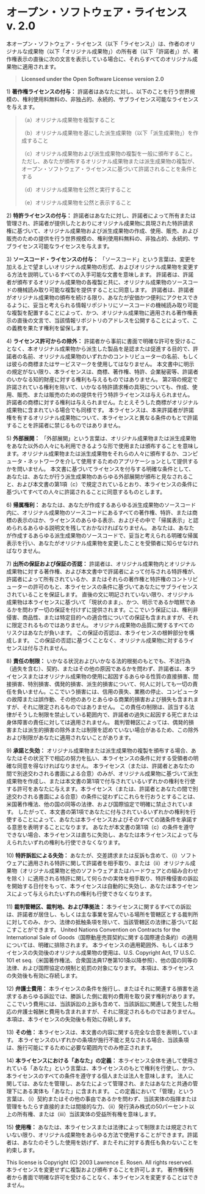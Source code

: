 オープン・ソフトウェア・ライセンス\
v. 2.0
===================================

本オープン・ソフトウェア・ライセンス（以下「ライセンス」）は、作者のオリジナルな成果物（以下「オリジナル成果物」）の所有者（以下「許諾者」）が、著作権表示の直後に次の文言を表示している場合に、それらすべてのオリジナル成果物に適用されます。

> **Licensed under the Open Software License version 2.0**

1\) **著作権ライセンスの付与：**
許諾者はあなたに対し、以下のことを行う世界規模の、権利使用料無料の、非独占的、永続的、サブライセンス可能なライセンスを与えます。

> （a）オリジナル成果物を複製すること
>
> （b）オリジナル成果物を基にした派生成果物（以下「派生成果物」）を作成すること
>
> （c）オリジナル成果物および派生成果物の複製を一般に頒布すること。ただし、あなたが頒布するオリジナル成果物または派生成果物の複製が、オープン・ソフトウェア・ライセンスに基づいて許諾されることを条件とする
>
> （d）オリジナル成果物を公然と実行すること
>
> （e）オリジナル成果物を公然と表示すること

2\) **特許ライセンスの付与：**
許諾者はあなたに対し、許諾者によって所有または管理され、許諾者が提供したとおりにオリジナル成果物に具現された特許請求権に基づいて、オリジナル成果物および派生成果物の作成、使用、販売、および販売のための提供を行う世界規模の、権利使用料無料の、非独占的、永続的、サブライセンス可能なライセンスを与えます。

3\) **ソースコード・ライセンスの付与：**
「ソースコード」という言葉は、変更を加える上で望ましいオリジナル成果物の形式、およびオリジナル成果物を変更する方法を説明しているすべての入手可能な文書を意味します。
許諾者は、許諾者が頒布するオリジナル成果物の各複製と共に、オリジナル成果物のソースコードの機械読み取り可能な複製を提供することに同意します。
許諾者は、許諾者がオリジナル成果物の頒布を続ける限り、あなたが安価かつ便利にアクセスできるように、妥当と考えられる情報リポジトリにソースコードの機械読み取り可能な複製を配置することによって、かつ、オリジナル成果物に適用される著作権表示の直後の文言で、当該情報リポジトリのアドレスを公開することによって、この義務を果たす権利を留保します。

4\) **ライセンス許可からの除外：**
許諾者から事前に書面で明確な許可を受けることなく、本オリジナル成果物から派生した製品を是認または促進する目的で、許諾者の名前、オリジナル成果物のいずれかのコントリビューターの名前、もしくは彼らの商標またはサービスマークを使用してはなりません。
本文書中に明示の規定がない限り、本ライセンスは、商標、著作権、特許、企業秘密等、許諾者のいかなる知的財産に対する権利も与えるものではありません。
第2項の規定で許諾されている権利を除いて、いかなる特許請求権の具現についても、作成、使用、販売、または販売のための提供を行う特許ライセンスは与えられません。
許諾者の商標に対する権利は与えられません。たとえそうした商標がオリジナル成果物に含まれている場合でも同様です。
本ライセンスは、本来許諾者が許諾権を有するオリジナル成果物について、本ライセンスと異なる条件のもとで許諾することを許諾者に禁じるものではありません。

5\) **外部展開：**
「外部展開」という言葉は、オリジナル成果物または派生成果物をあなた以外の人々にも利用できるような形で使用または頒布することを意味します。オリジナル成果物または派生成果物をそれらの人々に頒布するか、コンピュータ・ネットワークを介して使用するためのアプリケーションとして提供するかを問いません。
本文書に基づいてライセンスを付与する明確な条件として、あなたは、あなたが行う派生成果物のあらゆる外部展開が頒布と見なされること、および本文書の第1項（c）で規定されているとおり、本ライセンスの条件に基づいてすべての人々に許諾されることに同意するものとします。

6\) **帰属権利：**
あなたは、あなたが作成するあらゆる派生成果物のソースコード内に、オリジナル成果物のソースコードにあるすべての著作権、特許、または商標の表示のほか、ライセンスのあらゆる表示、およびその中で「帰属表示」と認められるあらゆる説明文を残しておかなければなりません。
あなたは、あなたが作成するあらゆる派生成果物のソースコードで、妥当と考えられる明確な帰属表示を行い、あなたがオリジナル成果物を変更したことを受領者に知らせなければなりません。

7\) **出所の保証および保証の否認：**
許諾者は、オリジナル成果物内とオリジナル成果物に対する著作権、および本文書中で許諾者によって付与される特許権が、許諾者によって所有されているか、またはそれらの著作権と特許権のコントリビューターの許可のもと、本ライセンスの条件に基づいてあなたにサブライセンスされていることを保証します。
直後の文に明記されていない限り、オリジナル成果物は本ライセンスに基づいて「現状のまま」、かつ、明示であるか暗黙であるかを問わず一切の保証を付けずに提供されます。ここでいう保証には、権利非侵害、商品性、または特定目的への適合性についての保証も含まれますが、それに限定されるものではありません。
オリジナル成果物の品質に関するすべてのリスクはあなたが負います。
この保証の否認は、本ライセンスの根幹部分を構成します。
この保証の否認に基づくことなく、オリジナル成果物に対するライセンスは付与されません。

8\) **責任の制限：**
いかなる状況およびいかなる法的根拠のもとでも、不法行為（過失を含む）、契約、またはその他の原因であるかを問わず、許諾者は、本ライセンスまたはオリジナル成果物の使用に起因するあらゆる性質の直接損害、間接損害、特別損害、偶発的損害、派生的損害について、何人に対しても一切の責任を負いません。ここでいう損害には、信用の喪失、業務の停止、コンピュータの故障または誤作動、その他のありとあらゆる商業的損害および損失も含まれますが、それに限定されるものではありません。
この責任の制限は、該当する法律がそうした制限を禁止している範囲内で、許諾者の過失に起因する死亡または身体障害の責任に対しては適用されません。
裁判管轄区によっては、偶発的損害または派生的損害の除外または制限を認めていない場合があるため、この除外および制限があなたに適用されないことがあります。

9\) **承諾と失効：**
オリジナル成果物または派生成果物の複製を頒布する場合、あなたはその状況下で相応の努力を払い、本ライセンスの条件に対する受領者の明確な同意を得なければなりません。
本ライセンス（または、許諾者とあなたの間で別途交わされる書面による合意）のみが、オリジナル成果物に基づいて派生成果物を作成し、または本文書の第1項で付与されているいずれかの権利を行使する許可をあなたに与えます。本ライセンス（または、許諾者とあなたの間で別途交わされる書面による合意）の条件に従わずにこれらを行おうとすることは、米国著作権法、他の国の同等の法律、および国際協定で明確に禁止されています。
したがって、本文書の第1項であなたに付与されているいずれかの権利を行使することによって、あなたは本ライセンスおよびそのすべての諸条件を承諾する意思を表明することになります。
あなたが本文書の第1項（c）の条件を遵守できない場合、本ライセンスは直ちに失効し、あなたは本ライセンスによって与えられたいずれの権利も行使できなくなります。

10\) **特許訴訟による失効：**
あなたが、交差請求または反訴も含めて、（i）ソフトウェアに適用される特許に関して許諾者を相手取り、または（ii）オリジナル成果物（オリジナル成果物と他のソフトウェアまたはハードウェアとの組み合わせを除く）に適用される特許に関して何らかの実体を相手取り、特許権侵害の訴訟を開始する日付をもって、本ライセンスは自動的に失効し、あなたは本ライセンスによって与えられたいずれの権利も行使できなくなります。

11\) **裁判管轄区、裁判地、および準拠法：**
本ライセンスに関するすべての訴訟は、許諾者が居住し、もしくは主な事業を営んでいる場所を管轄区とする裁判所に対してのみ、かつ、法律の抵触条項を除いて、当該管轄区の法律に基づいて起こすことができます。
United Nations Convention on Contracts for the International Sale of
Goods（国際動産売買契約に関する国際連合条約）の適用については、明確に排除されます。
本ライセンスの適用範囲外、もしくは本ライセンスの失効後のオリジナル成果物の使用は、U.S.
Copyright Act, 17 U.S.C. 101 et
seq.（米国著作権法、合衆国法典17巻第101条以降参照）、他の国の同等の法律、および国際協定の規制と処罰の対象になります。
本項は、本ライセンスの失効後も有効に存続します。

12\) **弁護士費用：**
本ライセンスの条件を施行し、またはそれに関連する損害を追求するあらゆる訴訟では、勝訴した側に裁判の費用を取り戻す権利があります。ここでいう費用には、当該訴訟の上訴も含めて、当該訴訟に関連して発生した相応の弁護士報酬と費用も含まれますが、それに限定されるものではありません。
本項は、本ライセンスの失効後も有効に存続します。

13\) **その他：**
本ライセンスは、本文書の内容に関する完全な合意を表明しています。
本ライセンスのいずれかの条項が施行不能と見なされる場合、当該条項は、施行可能にするために必要な範囲内でのみ修正されます。

14\) **本ライセンスにおける「あなた」の定義：**
本ライセンス全体を通して使用されている「あなた」という言葉は、本ライセンスのもとで権利を行使し、かつ、本ライセンスのすべての条件を遵守する個人または法人を意味します。
法人に関しては、あなたを管理し、あなたによって管理され、またはあなたと共通の管理下にある実体も「あなた」に含まれます。
この定義において「管理」という言葉は、（i）契約またはその他の事由であるかを問わず、当該実体の指揮または管理をもたらす直接的または間接的な力、（ii）発行済み株式の50パーセント以上の所有権、または（iii）当該実体の受益所有権を意味します。

15\) **使用権：**
あなたは、本ライセンスまたは法律によって制限または規定されていない限り、オリジナル成果物をあらゆる方法で使用することができます。許諾者は、あなたのそうした使用を妨げず、またそれに対する責任も負わないことを約束します。

This license is Copyright (C) 2003 Lawrence E. Rosen. All rights
reserved. 本ライセンスを変更せずに複製および頒布することを許可します。
著作権保有者から書面で明確な許可を受けることなく、本ライセンスを変更することはできません。
